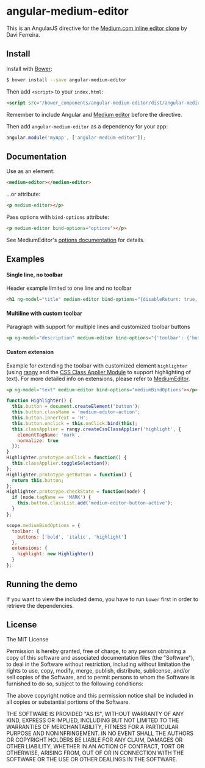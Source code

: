 # angular-medium-editor
This is an AngularJS directive for the [Medium.com inline editor clone](https://github.com/yabwe/medium-editor) by Davi Ferreira.

## Install

Install with [Bower](https://bower.io/):
```sh
$ bower install --save angular-medium-editor
```

Then add `<script>` to your `index.html`:

```html
<script src="/bower_components/angular-medium-editor/dist/angular-medium-editor.js"></script>
```

Remember to include Angular and [Medium editor](https://github.com/yabwe/medium-editor) before the directive.

Then add `angular-medium-editor` as a dependency for your app:

```javascript
angular.module('myApp', ['angular-medium-editor']);
```

## Documentation

Use as an element:
```html
<medium-editor></medium-editor>
```

...or attribute:
```html
<p medium-editor></p>
```

Pass options with `bind-options` attribute:
```html
<p medium-editor bind-options="options"></p>
```

See MediumEditor's [options documentation](https://github.com/yabwe/medium-editor#mediumeditor-options) for details.

## Examples

#### Single line, no toolbar
Header example limited to one line and no toolbar
```html
<h1 ng-model="title" medium-editor bind-options="{disableReturn: true, disableExtraSpaces: true, toolbar: false}" data-placeholder="Enter a title"></h1>
```

#### Multiline with custom toolbar
Paragraph with support for multiple lines and customized toolbar buttons
```html
<p ng-model="description" medium-editor bind-options="{'toolbar': {'buttons': ['bold', 'italic', 'underline']}}" data-placeholder="Enter a description"></p>
```

#### Custom extension
Example for extending the toolbar with customized element `highlighter` (using [rangy](https://github.com/timdown/rangy) and the [CSS Class Applier Module](https://code.google.com/p/rangy/wiki/CSSClassApplierModule) to support highlighting of text). For more detailed info on extensions, please refer to [MediumEditor](https://github.com/yabwe/medium-editor).
```html
<p ng-model="text" medium-editor bind-options="mediumBindOptions"></p>
```
```javascript
function Highlighter() {
  this.button = document.createElement('button');
  this.button.className = 'medium-editor-action';
  this.button.innerText = 'H';
  this.button.onclick = this.onClick.bind(this);
  this.classApplier = rangy.createCssClassApplier('highlight', {
    elementTagName: 'mark',
    normalize: true
  });
}
Highlighter.prototype.onClick = function() {
  this.classApplier.toggleSelection();
};
Highlighter.prototype.getButton = function() {
  return this.button;
};
Highlighter.prototype.checkState = function(node) {
  if (node.tagName == 'MARK') {
    this.button.classList.add('medium-editor-button-active');
  }
};

scope.mediumBindOptions = {
  toolbar: {
    buttons: ['bold', 'italic', 'highlight']
  },
  extensions: {
    highlight: new Highlighter()
  }
};
```

## Running the demo
If you want to view the included demo, you have to run `bower` first in order to retrieve the dependencies.

## License
The MIT License

Permission is hereby granted, free of charge, to any person obtaining a copy of this software and associated documentation files (the "Software"), to deal in the Software without restriction, including without limitation the rights to use, copy, modify, merge, publish, distribute, sublicense, and/or sell copies of the Software, and to permit persons to whom the Software is furnished to do so, subject to the following conditions:

The above copyright notice and this permission notice shall be included in all copies or substantial portions of the Software.

THE SOFTWARE IS PROVIDED "AS IS", WITHOUT WARRANTY OF ANY KIND, EXPRESS OR IMPLIED, INCLUDING BUT NOT LIMITED TO THE WARRANTIES OF MERCHANTABILITY, FITNESS FOR A PARTICULAR PURPOSE AND NONINFRINGEMENT. IN NO EVENT SHALL THE AUTHORS OR COPYRIGHT HOLDERS BE LIABLE FOR ANY CLAIM, DAMAGES OR OTHER LIABILITY, WHETHER IN AN ACTION OF CONTRACT, TORT OR OTHERWISE, ARISING FROM, OUT OF OR IN CONNECTION WITH THE SOFTWARE OR THE USE OR OTHER DEALINGS IN THE SOFTWARE.
